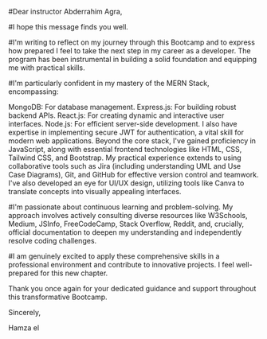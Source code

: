 #Dear instructor Abderrahim Agra,

#I hope this message finds you well.

#I'm writing to reflect on my journey through this Bootcamp and to express how prepared I feel to take the next step in my career as a developer. The program has been instrumental in building a solid foundation and equipping me with practical skills.

#I'm particularly confident in my mastery of the MERN Stack, encompassing:

MongoDB: For database management.
Express.js: For building robust backend APIs.
React.js: For creating dynamic and interactive user interfaces.
Node.js: For efficient server-side development. I also have expertise in implementing secure JWT for authentication, a vital skill for modern web applications.
Beyond the core stack, I've gained proficiency in JavaScript, along with essential frontend technologies like HTML, CSS, Tailwind CSS, and Bootstrap. My practical experience extends to using collaborative tools such as Jira (including understanding UML and Use Case Diagrams), Git, and GitHub for effective version control and teamwork. I've also developed an eye for UI/UX design, utilizing tools like Canva to translate concepts into visually appealing interfaces.

#I'm passionate about continuous learning and problem-solving. My approach involves actively consulting diverse resources like W3Schools, Medium, JSInfo, FreeCodeCamp, Stack Overflow, Reddit, and, crucially, official documentation to deepen my understanding and independently resolve coding challenges.

#I am genuinely excited to apply these comprehensive skills in a professional environment and contribute to innovative projects. I feel well-prepared for this new chapter.

Thank you once again for your dedicated guidance and support throughout this transformative Bootcamp.

Sincerely,

Hamza el
